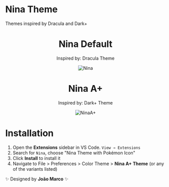 # Nina Theme
Themes inspired by Dracula and Dark+

<div align="center">

# Nina Default

Inspired by: Dracula Theme

![Nina](https://i.ibb.co/YDcpbVm/nina.png)

# Nina A+

Inspired by: Dark+ Theme

![NinaA+](https://i.ibb.co/pfY3qdf/ninaplus.png)

</div>

# Installation

1. Open the **Extensions** sidebar in VS Code. `View → Extensions`
1. Search for `Nina`, choose "Nina Theme with Pokémon Icon"
1. Click **Install** to install it
1. Navigate to File > Preferences > Color Theme > **Nina A+ Theme** (or any of the variants listed)

✨ Designed by **João Marco** ✨
